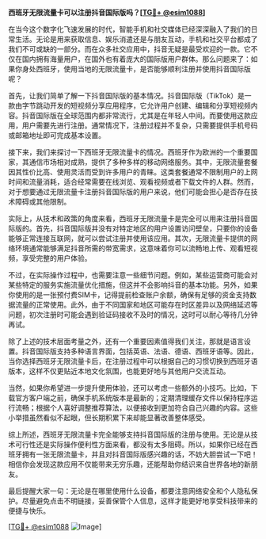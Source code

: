 **西班牙无限流量卡可以注册抖音国际版吗？[[TG💪+ @esim1088](https://t.me/s/esim1088)]**

在当今这个数字化飞速发展的时代，智能手机和社交媒体已经深深融入了我们的日常生活。无论是用来获取信息、娱乐消遣还是与朋友互动，手机和社交平台都成了我们不可或缺的一部分。而在众多社交应用中，抖音无疑是最受欢迎的一款。它不仅在国内拥有海量用户，在国外也有着庞大的国际版用户群体。那么问题来了：如果你身处西班牙，使用当地的无限流量卡，是否能够顺利注册并使用抖音国际版呢？

首先，让我们简单了解一下抖音国际版的基本情况。抖音国际版（TikTok）是一款由字节跳动开发的短视频分享应用程序，它允许用户创建、编辑和分享短视频内容。抖音国际版在全球范围内都非常流行，尤其是在年轻人中间。而要使用这款应用，用户需要先进行注册。通常情况下，注册过程并不复杂，只需要提供手机号码或邮箱地址即可完成基本设置。

接下来，我们来探讨一下西班牙无限流量卡的情况。西班牙作为欧洲的一个重要国家，其通信市场相对成熟，提供了多种多样的移动网络服务。其中，无限流量套餐因其性价比高、使用灵活而受到许多用户的青睐。这类套餐通常不限制用户的上网时间和流量消耗，适合经常需要在线浏览、观看视频或者下载文件的人群。然而，对于想要通过无限流量卡注册抖音国际版的用户来说，他们可能会担心是否存在技术障碍或其他限制。

实际上，从技术和政策的角度来看，西班牙无限流量卡是完全可以用来注册抖音国际版的。首先，抖音国际版并没有对特定地区的用户设置访问壁垒，只要你的设备能够正常连接互联网，就可以尝试注册并使用该应用。其次，无限流量卡提供的网络环境通常能够满足抖音所需的带宽需求，这意味着你可以流畅地上传、观看短视频，享受完整的用户体验。

不过，在实际操作过程中，也需要注意一些细节问题。例如，某些运营商可能会对某些特定的服务实施流量优化措施，但这并不会影响抖音的基本功能。另外，如果你使用的是一张预付费SIM卡，记得提前检查账户余额，确保有足够的资金支持数据流量的正常使用。此外，由于不同国家和地区可能存在时区差异以及网络延迟等问题，初次注册时可能会遇到验证码接收不及时的情况，这时可以耐心等待几分钟再试。

除了上述的技术层面考量之外，还有一个重要因素值得我们关注，那就是语言设置。抖音国际版支持多种语言界面，包括英语、法语、德语、西班牙语等。因此，当你选择西班牙无限流量卡后，在注册过程中可以根据自己的习惯切换到西班牙语版本，这样不仅更贴近本地文化氛围，也能更好地与其他用户交流互动。

当然，如果你希望进一步提升使用体验，还可以考虑一些额外的小技巧。比如，下载官方客户端之前，确保手机系统版本是最新的；定期清理缓存文件以保持程序运行流畅；根据个人喜好调整推荐算法，以便接收到更加符合自己兴趣的内容。这些小举措虽然看似不起眼，但长期积累下来却能显著改善整体感受。

综上所述，西班牙无限流量卡完全能够支持抖音国际版的注册与使用。无论是从技术可行性还是实际操作便利性方面来看，都没有太多阻碍。所以，如果你已经在西班牙拥有一张无限流量卡，并且对抖音国际版感兴趣的话，不妨大胆尝试一下吧！相信你会发现这款应用不仅能带来无穷乐趣，还能帮助你结识来自世界各地的新朋友。

最后提醒大家一句：无论是在哪里使用什么设备，都要注意网络安全和个人隐私保护。尽量避免点击不明链接，妥善保管个人信息，这样才能更好地享受科技带来的便捷与快乐。

[[TG💪+ @esim1088](https://t.me/s/esim1088) ![Image](https://i.postimg.cc/4NQfJmqS/Snipaste-2025-05-13-00-14-12.png)]